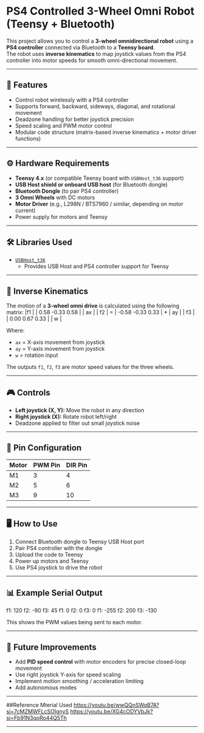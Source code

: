 # PS4 Controlled 3-Wheel Omni Robot (Teensy + Bluetooth)

This project allows you to control a **3-wheel omnidirectional robot** using a **PS4 controller** connected via Bluetooth to a **Teensy board**.  
The robot uses **inverse kinematics** to map joystick values from the PS4 controller into motor speeds for smooth omni-directional movement.

---

## 🚀 Features
- Control robot wirelessly with a PS4 controller  
- Supports forward, backward, sideways, diagonal, and rotational movement  
- Deadzone handling for better joystick precision  
- Speed scaling and PWM motor control  
- Modular code structure (matrix-based inverse kinematics + motor driver functions)

---

## ⚙️ Hardware Requirements
- **Teensy 4.x** (or compatible Teensy board with `USBHost_t36` support)  
- **USB Host shield or onboard USB host** (for Bluetooth dongle)  
- **Bluetooth Dongle** (to pair PS4 controller)  
- **3 Omni Wheels** with DC motors  
- **Motor Driver** (e.g., L298N / BTS7960 / similar, depending on motor current)  
- Power supply for motors and Teensy  

---

## 🛠️ Libraries Used
- [`USBHost_t36`](https://github.com/PaulStoffregen/USBHost_t36)  
  - Provides USB Host and PS4 controller support for Teensy

---

## 📐 Inverse Kinematics
The motion of a **3-wheel omni drive** is calculated using the following matrix:
|f1 | | 0.58 -0.33 0.58 | | ax |
| f2 | = | -0.58 -0.33 0.33 | * | ay |
| f3 | | 0.00 0.67 0.33 | | w |


Where:
- `ax` = X-axis movement from joystick  
- `ay` = Y-axis movement from joystick  
- `w`  = rotation input  

The outputs `f1`, `f2`, `f3` are motor speed values for the three wheels.

---

## 🎮 Controls
- **Left joystick (X, Y):** Move the robot in any direction  
- **Right joystick (X):** Rotate robot left/right  
- Deadzone applied to filter out small joystick noise  

---

## 🔧 Pin Configuration
| Motor | PWM Pin | DIR Pin |
|-------|---------|---------|
| M1    | 3       | 4       |
| M2    | 5       | 6       |
| M3    | 9       | 10      |

---

## 🖥️ How to Use
1. Connect Bluetooth dongle to Teensy USB Host port  
2. Pair PS4 controller with the dongle  
3. Upload the code to Teensy  
4. Power up motors and Teensy  
5. Use PS4 joystick to drive the robot  

---

## 📊 Example Serial Output
f1: 120 f2: -90 f3: 45
f1: 0 f2: 0 f3: 0
f1: -255 f2: 200 f3: -130

This shows the PWM values being sent to each motor.

---

## 📝 Future Improvements
- Add **PID speed control** with motor encoders for precise closed-loop movement  
- Use right joystick Y-axis for speed scaling  
- Implement motion smoothing / acceleration limiting  
- Add autonomous modes  

---
##Reference Mterial Used
https://youtu.be/wwQQnSWqB7A?si=7cMZMWFLcSOIgnyS
https://youtu.be/XG4cODYVbJk?si=Fb91N3qoRo44Q5Th

---




